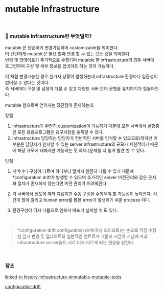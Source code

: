 # mutable Infrastructure

<br />

### 🤔 mutable Infrastructure란 무엇일까?
mutable 은 단순하게 변경가능하며 customizable을 의미한다.\
더 간단하게 mutable은 필요 할때 변경 할 수 있는 모든 것을 의미한다.\
변경 및 업데이트가 주기적으로 수행되며 mutable 한 infrastructure의 경우 서버에 로그인하여 구성 및 세부 정보를 업데이트 하는 것이 가능하다.

이 처럼 변경가능한 경우 한가지 상황이 발생하는데
infrastructure 환경마다 일관성이 없어질 수 있다는 것이다.\
즉 서버마다 구성 및 설정이 다를 수 있고 다양한 서버 간의 균형을 유지하기가 힘들어진다.

mutable 함으로써 얻어지는 장단점이 존재하는데.

장점
1. infrastructure가 완전히 customization이 가능하기 때문에 모든 서버에서 실행중인 모든 응용프로그램은 요구사항을 충족할 수 있다.
2. infrastructure 담당하는 담당자가 전반적인 서버를 인식할 수 있으므로(하지만 이부분은 담당자가 인지할 수 있는 server infrastructure의 규모가 제한적이기 때문에 해당 규모에 내에서만 가능하는 듯 하다.)문제를 더 쉽게 발견 할 수 있다.

단점
1. 서버마다 구성이 다르며 하나부터 열까지 완전히 다를 수 있기 때문에 *configuration drift가 발생할 수 있으며 추가적인 server 버전관리와 같은 문서화 절차가 존재하지 않는다면 버전 관리가 어려워진다.

2. 각 서버에서 정도에 따라 다르지만 수동 구성을 수행해야 할 가능성이 높아진다.
시간이 많이 걸리고 human error를 통한 error가 발생하기 쉬운 process 이다.

3. 환경구성이 각자 다름으로 인해서 배포가 실패할 수 도 있다.

<br/>

> *configuration drift 
configuration drift(구성 드리프트)는 손으로 직접 수정한 임시 변경 및 업데이트와 일반적인 엔트로피 때문에 시간이 지남에 따라 infrastructure server들이 서로 더욱 다르게 되는 현상을 말한다.

<br/>

### 참조
[linked-in history-infrastructure-immutable-muttable-tools](https://www.linkedin.com/pulse/history-infrastructure-immutable-mutable-tools-achieve-amit-kalia)

[configuratioj-drift](http://kief.com/configuration-drift.html)